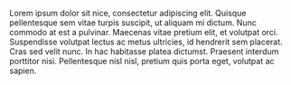 Lorem ipsum dolor sit nice, consectetur adipiscing elit. Quisque pellentesque sem vitae turpis suscipit, ut aliquam mi dictum.
 Nunc commodo at est a pulvinar. Maecenas vitae pretium elit, et volutpat orci. Suspendisse volutpat lectus ac metus ultricies, 
 id hendrerit sem placerat. Cras sed velit nunc. In hac habitasse platea dictumst. Praesent interdum porttitor nisi. 
 Pellentesque nisl nisl, pretium quis porta eget,
  volutpat ac sapien.                       
